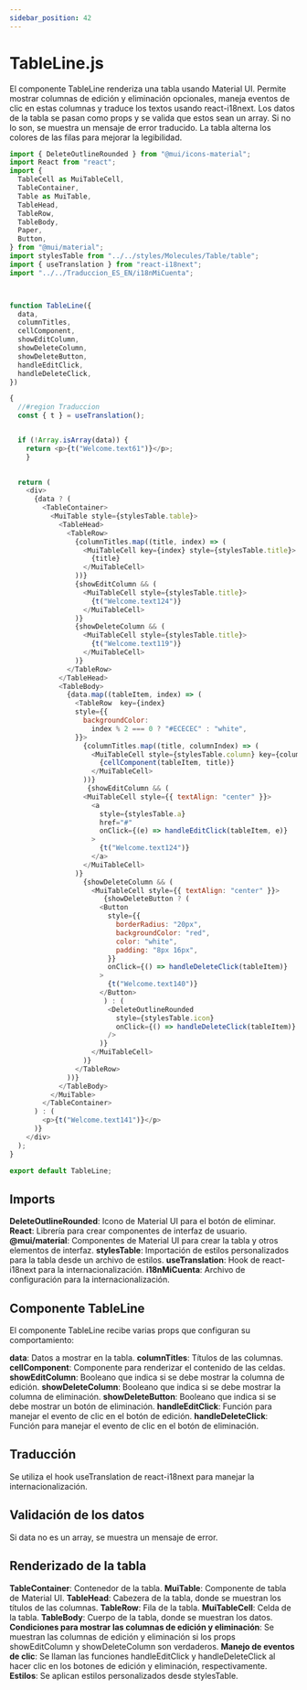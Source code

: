 ```yaml
---
sidebar_position: 42
---
```


# TableLine.js

El componente TableLine renderiza una tabla usando Material UI. Permite mostrar columnas de edición y eliminación opcionales, maneja eventos de clic en estas columnas y traduce los textos usando react-i18next. Los datos de la tabla se pasan como props y se valida que estos sean un array. Si no lo son, se muestra un mensaje de error traducido. La tabla alterna los colores de las filas para mejorar la legibilidad.

```js
import { DeleteOutlineRounded } from "@mui/icons-material";
import React from "react";
import {
  TableCell as MuiTableCell,
  TableContainer,
  Table as MuiTable,
  TableHead,
  TableRow,
  TableBody,
  Paper,
  Button,
} from "@mui/material";
import stylesTable from "../../styles/Molecules/Table/table";
import { useTranslation } from "react-i18next";
import "../../Traduccion_ES_EN/i18nMiCuenta";



function TableLine({
  data,
  columnTitles,
  cellComponent,
  showEditColumn,
  showDeleteColumn,
  showDeleteButton,
  handleEditClick,
  handleDeleteClick,
}) 

{
  //#region Traduccion
  const { t } = useTranslation();


  if (!Array.isArray(data)) {
    return <p>{t("Welcome.text61")}</p>;
    }
    

  return (
    <div>
      {data ? (
        <TableContainer>
          <MuiTable style={stylesTable.table}>
            <TableHead>
              <TableRow>
                {columnTitles.map((title, index) => (
                  <MuiTableCell key={index} style={stylesTable.title}>
                    {title}
                  </MuiTableCell>
                ))}
                {showEditColumn && (
                  <MuiTableCell style={stylesTable.title}>
                    {t("Welcome.text124")}
                  </MuiTableCell>
                )}
                {showDeleteColumn && (
                  <MuiTableCell style={stylesTable.title}>
                    {t("Welcome.text119")}
                  </MuiTableCell>
                )}
              </TableRow>
            </TableHead>
            <TableBody>
              {data.map((tableItem, index) => (
                <TableRow  key={index}
                style={{
                  backgroundColor:
                    index % 2 === 0 ? "#ECECEC" : "white",
                }}>
                  {columnTitles.map((title, columnIndex) => (
                    <MuiTableCell style={stylesTable.column} key={columnIndex}>
                      {cellComponent(tableItem, title)}
                    </MuiTableCell>
                  ))}
                   {showEditColumn && (
                  <MuiTableCell style={{ textAlign: "center" }}>
                    <a
                      style={stylesTable.a}
                      href="#"
                      onClick={(e) => handleEditClick(tableItem, e)}
                    >
                      {t("Welcome.text124")}
                    </a>
                  </MuiTableCell>
                )}
                  {showDeleteColumn && (
                    <MuiTableCell style={{ textAlign: "center" }}>
                       {showDeleteButton ? (
                      <Button
                        style={{
                          borderRadius: "20px",
                          backgroundColor: "red",
                          color: "white",
                          padding: "8px 16px",
                        }}
                        onClick={() => handleDeleteClick(tableItem)}
                      >
                        {t("Welcome.text140")}
                      </Button>
                       ) : (
                        <DeleteOutlineRounded
                          style={stylesTable.icon}
                          onClick={() => handleDeleteClick(tableItem)}
                        />
                      )}
                    </MuiTableCell>
                  )}
                </TableRow>
              ))}
            </TableBody>
          </MuiTable>
        </TableContainer>
      ) : (
        <p>{t("Welcome.text141")}</p>
      )}
    </div>
  );
}

export default TableLine;
```

## Imports

**DeleteOutlineRounded**: Icono de Material UI para el botón de eliminar.
**React**: Librería para crear componentes de interfaz de usuario.
**@mui/material**: Componentes de Material UI para crear la tabla y otros elementos de interfaz.
**stylesTable**: Importación de estilos personalizados para la tabla desde un archivo de estilos.
**useTranslation**: Hook de react-i18next para la internacionalización.
**i18nMiCuenta**: Archivo de configuración para la internacionalización.

## Componente TableLine

El componente TableLine recibe varias props que configuran su comportamiento:

**data**: Datos a mostrar en la tabla.
**columnTitles**: Títulos de las columnas.
**cellComponent**: Componente para renderizar el contenido de las celdas.
**showEditColumn**: Booleano que indica si se debe mostrar la columna de edición.
**showDeleteColumn**: Booleano que indica si se debe mostrar la columna de eliminación.
**showDeleteButton**: Booleano que indica si se debe mostrar un botón de eliminación.
**handleEditClick**: Función para manejar el evento de clic en el botón de edición.
**handleDeleteClick**: Función para manejar el evento de clic en el botón de eliminación.

## Traducción

Se utiliza el hook useTranslation de react-i18next para manejar la internacionalización.

## Validación de los datos

Si data no es un array, se muestra un mensaje de error.

## Renderizado de la tabla

**TableContainer**: Contenedor de la tabla.
**MuiTable**: Componente de tabla de Material UI.
**TableHead**: Cabezera de la tabla, donde se muestran los títulos de las columnas.
**TableRow**: Fila de la tabla.
**MuiTableCell**: Celda de la tabla.
**TableBody**: Cuerpo de la tabla, donde se muestran los datos.
**Condiciones para mostrar las columnas de edición y eliminación**: Se muestran las columnas de edición y eliminación si los props showEditColumn y showDeleteColumn son verdaderos.
**Manejo de eventos de clic**: Se llaman las funciones handleEditClick y handleDeleteClick al hacer clic en los botones de edición y eliminación, respectivamente.
**Estilos**: Se aplican estilos personalizados desde stylesTable.

